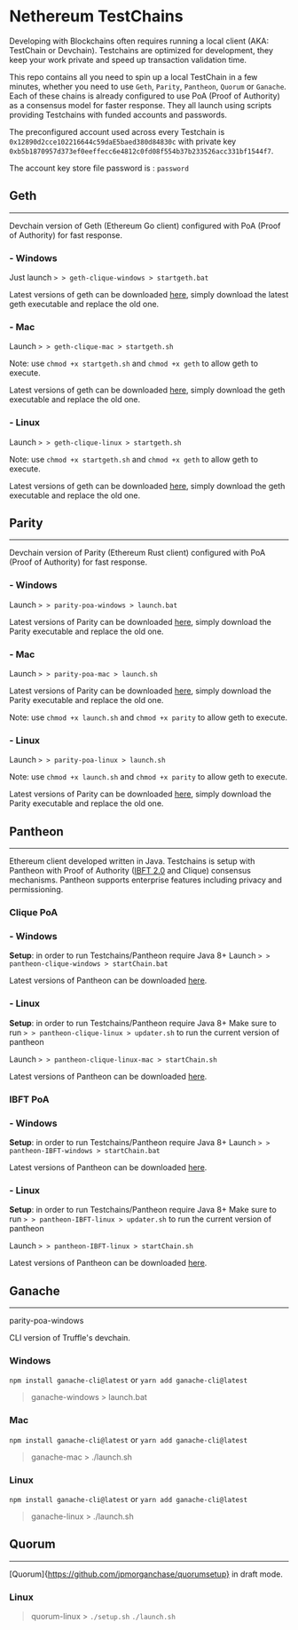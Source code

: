 # Nethereum TestChains

Developing with Blockchains often requires running a local client (AKA: TestChain or Devchain). Testchains are optimized for development, they keep your work private and speed up transaction validation time.

This repo contains all you need to spin up a local TestChain in a few minutes, whether you need to use `Geth`, `Parity`, `Pantheon`, `Quorum` or `Ganache`. Each of these chains is already configured to use PoA (Proof of Authority) as a consensus model for faster response. They all launch using scripts providing Testchains with funded accounts and passwords. 

The preconfigured account used across every Testchain is ```0x12890d2cce102216644c59daE5baed380d84830c``` with private key ```0xb5b1870957d373ef0eeffecc6e4812c0fd08f554b37b233526acc331bf1544f7```.

The account key store file password is : ```password```

## Geth
___

Devchain version of Geth (Ethereum Go client) configured with PoA (Proof of Authority) for fast response.

### - Windows

Just launch `> > geth-clique-windows > startgeth.bat`

Latest versions of geth can be downloaded [here](https://geth.ethereum.org/downloads/), simply download the latest geth executable and replace the old one.

### - Mac

Launch `> > geth-clique-mac > startgeth.sh`

Note: use ``` chmod +x startgeth.sh ``` and ``` chmod +x geth ``` to allow geth to execute.

Latest versions of geth can be downloaded [here](https://geth.ethereum.org/downloads/), simply download the geth executable and replace the old one.

### - Linux

Launch `> > geth-clique-linux > startgeth.sh`

Note: use ``` chmod +x startgeth.sh ``` and ``` chmod +x geth ``` to allow geth to execute.

Latest versions of geth can be downloaded [here](https://geth.ethereum.org/downloads/), simply download the geth executable and replace the old one.

## Parity
___

Devchain version of Parity (Ethereum Rust client) configured with PoA (Proof of Authority) for fast response.

### - Windows

Launch `> > parity-poa-windows > launch.bat`

Latest versions of Parity can be downloaded [here](https://github.com/paritytech/parity-ethereum/releases/latest), simply download the Parity executable and replace the old one.

### - Mac

Launch `> > parity-poa-mac > launch.sh`

Latest versions of Parity can be downloaded [here](https://github.com/paritytech/parity-ethereum/releases/latest), simply download the Parity executable and replace the old one.


Note: use ``` chmod +x launch.sh ``` and ``` chmod +x parity ``` to allow geth to execute.

### - Linux

Launch `> > parity-poa-linux > launch.sh`

Note: use ``` chmod +x launch.sh ``` and ``` chmod +x parity ``` to allow geth to execute.

Latest versions of Parity can be downloaded [here](https://github.com/paritytech/parity-ethereum/releases/latest), simply download the Parity executable and replace the old one.

## Pantheon
___

Ethereum client developed written in Java. Testchains is setup with Pantheon with Proof of Authority ([IBFT 2.0](https://docs.pantheon.pegasys.tech/en/stable/Consensus-Protocols/IBFT/2.0) and Clique) consensus mechanisms.
Pantheon supports enterprise features including privacy and permissioning.


### Clique PoA

### - Windows

**Setup**: in order to run Testchains/Pantheon require Java 8+ 
Launch `> > pantheon-clique-windows > startChain.bat`

Latest versions of Pantheon can be downloaded [here](https://bintray.com/consensys/pegasys-repo/pantheon).

### - Linux
**Setup**: in order to run Testchains/Pantheon require Java 8+ 
Make sure to run `> > pantheon-clique-linux > updater.sh` to run the current version of pantheon 

Launch `> > pantheon-clique-linux-mac > startChain.sh`

Latest versions of Pantheon can be downloaded [here](https://bintray.com/consensys/pegasys-repo/pantheon).

### IBFT PoA

### - Windows
**Setup**: in order to run Testchains/Pantheon require Java 8+ 
Launch `> > pantheon-IBFT-windows > startChain.bat`

Latest versions of Pantheon can be downloaded [here](https://bintray.com/consensys/pegasys-repo/pantheon).

### - Linux
**Setup**: in order to run Testchains/Pantheon require Java 8+ 
Make sure to run `> > pantheon-IBFT-linux > updater.sh` to run the current version of pantheon 

Launch `> > pantheon-IBFT-linux > startChain.sh`

Latest versions of Pantheon can be downloaded [here](https://bintray.com/consensys/pegasys-repo/pantheon).
 
## Ganache
___

parity-poa-windows

CLI version of Truffle's devchain.

### Windows
`npm install ganache-cli@latest`
or
`yarn add ganache-cli@latest`
>   ganache-windows    > launch.bat

### Mac
`npm install ganache-cli@latest`
or
`yarn add ganache-cli@latest`
>  ganache-mac    > ./launch.sh

### Linux
`npm install ganache-cli@latest`
or
`yarn add ganache-cli@latest`
>   ganache-linux    > ./launch.sh

## Quorum
___

[Quorum]{https://github.com/jpmorganchase/quorumsetup} in draft mode.

### Linux
>   quorum-linux    > ```./setup.sh``` ```./launch.sh```
